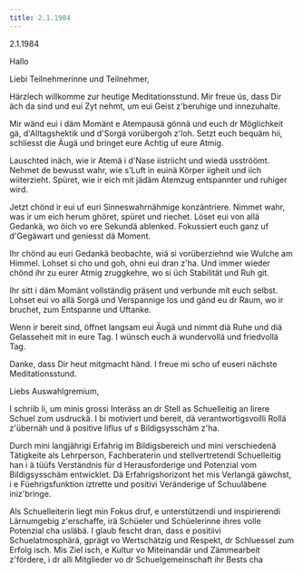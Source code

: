 ```yaml
---
title: 2.1.1984
---
```


2.1.1984

Hallo

Liebi Teilnehmerinne und Teilnehmer,

Härzlech willkomme zur heutige Meditationsstund. Mir freue üs, dass Dir äch da sind und eui Zyt nehmt, um eui Geist z'beruhige und innezuhalte.

Mir wänd eui i däm Momänt e Atempausä gönnä und euch dr Möglichkeit gä, d'Alltagshektik und d'Sorgä vorübergoh z'loh. Setzt euch bequäm hii, schliesst die Äugä und bringet eure Achtig uf eure Atmig.

Lauschted inäch, wie ir Atemä i d'Nase iistriicht und wiedä usströömt. Nehmet de bewusst wahr, wie s'Luft in euinä Körper iigheit und iich wiiterzieht. Spüret, wie ir eich mit jädäm Atemzug entspannter und ruhiger wird.

Jetzt chönd ir eui uf euri Sinneswahrnähmige konzäntriere. Nimmet wahr, was ir um eich herum ghöret, spüret und riechet. Löset eui von allä Gedankä, wo öich vo ere Sekundä ablenked. Fokussiert euch ganz uf d'Gegäwart und geniesst dä Moment.

Ihr chönd au euri Gedankä beobachte, wiä si vorüberziehnd wie Wulche am Himmel. Lohset si cho und goh, ohni eui dran z'ha. Und immer wieder chönd ihr zu eurer Atmig zruggkehre, wo si üch Stabilität und Ruh git.

Ihr sitt i däm Momänt vollständig präsent und verbunde mit euch selbst. Lohset eui vo allä Sorgä und Verspannige los und gänd eu dr Raum, wo ir bruchet, zum Entspanne und Uftanke.

Wenn ir bereit sind, öffnet langsam eui Äugä und nimmt diä Ruhe und diä Gelasseheit mit in eure Tag. I wünsch euch ä wundervollä und friedvollä Tag.

Danke, dass Dir heut mitgmacht händ. I freue mi scho uf euseri nächste Meditationsstund.

Liebs Auswahlgremium,

I schriib Ii, um minis grossi Interäss an dr Stell as Schuelleitig an Iirere Schuel zum usdruckä. I bi motiviert und bereit, dä verantwortigsvoilli Rollä z'übernäh und ä positive Iiflus uf s Bildigsysschäm z'ha.

Durch mini langjährigi Erfahrig im Bildigsbereich und mini verschiedenä Tätigkeite als Lehrperson, Fachberaterin und stellvertretendi Schuelleitig han i ä tüüfs Verständnis für d Herausforderige und Potenzial vom Bildigsysschäm entwicklet. Dä Erfahrigshorizont het mis Verlangä gäwchst, i e Füehrigsfunktion iztrette und positivi Veränderige uf Schuuläbene iniz'bringe.

Als Schuelleiterin liegt min Fokus druf, e unterstützendi und inspirierendi Lärnumgebig z'erschaffe, irä Schüeler und Schüelerinne ihres volle Potenzial cha usläbä. I glaub fescht dran, dass e positiivi Schuelatmosphärä, gprägt vo Wertschätzig und Respekt, dr Schluessel zum Erfolg isch. Mis Ziel isch, e Kultur vo Miteinandär und Zämmearbeit z'fördere, i dr alli Mitglieder vo dr Schuelgemeinschaft ihr Bests cha